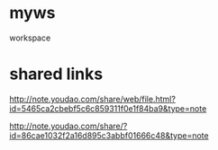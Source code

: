 # myws
workspace

# shared links
http://note.youdao.com/share/web/file.html?id=5465ca2cbebf5c6c859311f0e1f84ba9&type=note

http://note.youdao.com/share/?id=86cae1032f2a16d895c3abbf01666c48&type=note
